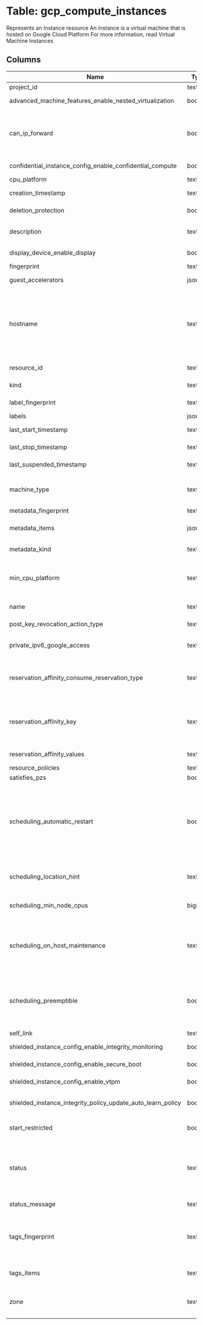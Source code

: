 
# Table: gcp_compute_instances
Represents an Instance resource  An instance is a virtual machine that is hosted on Google Cloud Platform For more information, read Virtual Machine Instances
## Columns
| Name        | Type           | Description  |
| ------------- | ------------- | -----  |
|project_id|text|GCP Project Id of the resource|
|advanced_machine_features_enable_nested_virtualization|boolean|Whether to enable nested virtualization or not (default is false)|
|can_ip_forward|boolean|Allows this instance to send and receive packets with non-matching destination or source IPs This is required if you plan to use this instance to forward routes For more information, see Enabling IP Forwarding|
|confidential_instance_config_enable_confidential_compute|boolean|Defines whether the instance should have confidential compute enabled|
|cpu_platform|text|The CPU platform used by this instance|
|creation_timestamp|text|Creation timestamp in RFC3339 text format|
|deletion_protection|boolean|Whether the resource should be protected against deletion|
|description|text|An optional description of this resource Provide this property when you create the resource|
|display_device_enable_display|boolean|Defines whether the instance has Display enabled|
|fingerprint|text|Specifies a fingerprint for this resource|
|guest_accelerators|jsonb|A list of the type and count of accelerator cards attached to the instance|
|hostname|text|Specifies the hostname of the instance The specified hostname must be RFC1035 compliant If hostname is not specified, the default hostname is [INSTANCE_NAME]c[PROJECT_ID]internal when using the global DNS, and [INSTANCE_NAME][ZONE]c[PROJECT_ID]internal when using zonal DNS|
|resource_id|text|The unique identifier for the resource This identifier is defined by the server|
|kind|text|Type of the resource Always compute#instance for instances|
|label_fingerprint|text|A fingerprint for the labels being applied to this image|
|labels|jsonb|Labels for this resource|
|last_start_timestamp|text|Last start timestamp in RFC3339 text format|
|last_stop_timestamp|text|Last stop timestamp in RFC3339 text format|
|last_suspended_timestamp|text|Last suspended timestamp in RFC3339 text format|
|machine_type|text|Full or partial URL of the machine type resource to use for this instance, in the format: zones/zone/machineTypes/machine-type|
|metadata_fingerprint|text|Specifies a fingerprint for this request|
|metadata_items|jsonb|Array of key/value pairs The total size of all keys and values must be less than 512 KB|
|metadata_kind|text|Type of the resource Always compute#metadata for metadata|
|min_cpu_platform|text|Specifies a minimum CPU platform for the VM instance Applicable values are the friendly names of CPU platforms, such as minCpuPlatform: "Intel Haswell" or minCpuPlatform: "Intel Sandy Bridge"|
|name|text|Name of the resource Provided by the client when the resource is created|
|post_key_revocation_action_type|text|PostKeyRevocationActionType of the instance|
|private_ipv6_google_access|text|The private IPv6 google access type for the VM If not specified, use  INHERIT_FROM_SUBNETWORK as default|
|reservation_affinity_consume_reservation_type|text|Specifies the type of reservation from which this instance can consume resources: ANY_RESERVATION (default), SPECIFIC_RESERVATION, or NO_RESERVATION|
|reservation_affinity_key|text|Corresponds to the label key of a reservation resource To target a SPECIFIC_RESERVATION by name, specify googleapiscom/reservation-name as the key and specify the name of your reservation as its value|
|reservation_affinity_values|text[]|Corresponds to the label values of a reservation resource|
|resource_policies|text[]|Resource policies applied to this instance|
|satisfies_pzs|boolean|Reserved for future use|
|scheduling_automatic_restart|boolean|Specifies whether the instance should be automatically restarted if it is terminated by Compute Engine (not terminated by a user) You can only set the automatic restart option for standard instances Preemptible instances cannot be automatically restarted  By default, this is set to true so an instance is automatically restarted if it is terminated by Compute Engine|
|scheduling_location_hint|text|An opaque location hint used to place the instance close to other resources This field is for use by internal tools that use the public API|
|scheduling_min_node_cpus|bigint|The minimum number of virtual CPUs this instance will consume when running on a sole-tenant node|
|scheduling_on_host_maintenance|text|Defines the maintenance behavior for this instance For standard instances, the default behavior is MIGRATE For preemptible instances, the default and only possible behavior is TERMINATE For more information, see Setting Instance Scheduling Options|
|scheduling_preemptible|boolean|Defines whether the instance is preemptible This can only be set during instance creation or while the instance is stopped and therefore, in a `TERMINATED` state See Instance Life Cycle for more information on the possible instance states|
|self_link|text|Server-defined URL for this resource|
|shielded_instance_config_enable_integrity_monitoring|boolean|Defines whether the instance has integrity monitoring enabled Enabled by default|
|shielded_instance_config_enable_secure_boot|boolean|Defines whether the instance has Secure Boot enabled Disabled by default|
|shielded_instance_config_enable_vtpm|boolean|Defines whether the instance has the vTPM enabled Enabled by default|
|shielded_instance_integrity_policy_update_auto_learn_policy|boolean|Updates the integrity policy baseline using the measurements from the VM instance's most recent boot|
|start_restricted|boolean|Whether a VM has been restricted for start because Compute Engine has detected suspicious activity|
|status|text|The status of the instance One of the following values: PROVISIONING, STAGING, RUNNING, STOPPING, SUSPENDING, SUSPENDED, REPAIRING, and TERMINATED For more information about the status of the instance, see  Instance life cycle|
|status_message|text|An optional, human-readable explanation of the status|
|tags_fingerprint|text|Specifies a fingerprint for this request, which is essentially a hash of the tags' contents and used for optimistic locking The fingerprint is initially generated by Compute Engine and changes after every request|
|tags_items|text[]|An array of tags Each tag must be 1-63 characters long, and comply with RFC1035|
|zone|text|URL of the zone where the instance resides You must specify this field as part of the HTTP request URL It is not settable as a field in the request body|
